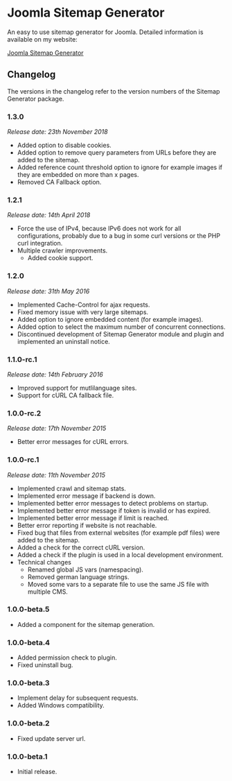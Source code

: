 # Joomla Sitemap Generator
An easy to use sitemap generator for Joomla. Detailed information is available on my website:

[Joomla Sitemap Generator](https://www.marcobeierer.com/joomla-extensions/sitemap-generator)

## Changelog
The versions in the changelog refer to the version numbers of the Sitemap Generator package.

### 1.3.0
*Release date: 23th November 2018*

- Added option to disable cookies.
- Added option to remove query parameters from URLs before they are added to the sitemap.
- Added reference count threshold option to ignore for example images if they are embedded on more than x pages.
- Removed CA Fallback option.

### 1.2.1
*Release date: 14th April 2018*

- Force the use of IPv4, because IPv6 does not work for all configurations, probably due to a bug in some curl versions or the PHP curl integration.
- Multiple crawler improvements.
	- Added cookie support.

### 1.2.0
*Release date: 31th May 2016*

- Implemented Cache-Control for ajax requests.
- Fixed memory issue with very large sitemaps.
- Added option to ignore embedded content (for example images).
- Added option to select the maximum number of concurrent connections.
- Discontinued development of Sitemap Generator module and plugin and implemented an uninstall notice.

### 1.1.0-rc.1
*Release date: 14th February 2016*

* Improved support for mutlilanguage sites.
* Support for cURL CA fallback file.

### 1.0.0-rc.2
*Release date: 17th November 2015*

* Better error messages for cURL errors.

### 1.0.0-rc.1
*Release date: 11th November 2015*

* Implemented crawl and sitemap stats.
* Implemented error message if backend is down.
* Implemented better error messages to detect problems on startup.
* Implemented better error message if token is invalid or has expired.
* Implemented better error message if limit is reached.
* Better error reporting if website is not reachable.
* Fixed bug that files from external websites (for example pdf files) were added to the sitemap.
* Added a check for the correct cURL version.
* Added a check if the plugin is used in a local development environment.
* Technical changes
	* Renamed global JS vars (namespacing).
	* Removed german language strings.
	* Moved some vars to a separate file to use the same JS file with multiple CMS.

### 1.0.0-beta.5
- Added a component for the sitemap generation.

### 1.0.0-beta.4
- Added permission check to plugin.
- Fixed uninstall bug.

### 1.0.0-beta.3
- Implement delay for subsequent requests.
- Added Windows compatibility.

### 1.0.0-beta.2
- Fixed update server url.

### 1.0.0-beta.1
- Initial release.
